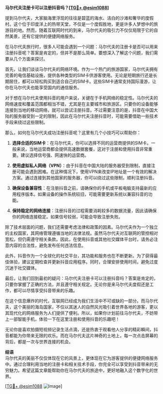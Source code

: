 **马尔代夫注册卡可以注册抖音吗？[[TG💪+ @esim1088](https://t.me/s/esim1088)]**

提到马尔代夫，大家脑海里浮现的往往是碧蓝的海水、洁白的沙滩和奢华的度假村。这个位于印度洋上的热带天堂，不仅是一个度假胜地，更是许多人梦想中的旅游目的地。然而，随着互联网时代的到来，马尔代夫的吸引力不仅仅局限于它的自然美景，还有它提供的便捷网络服务。

在马尔代夫旅行时，很多人可能会遇到一个问题：马尔代夫的注册卡是否可以用来注册抖音呢？答案是肯定的，但并不是那么简单。要想深入了解这个问题，我们需要从几个方面来探讨。

首先，让我们谈谈马尔代夫的网络环境。作为一个热门的旅游国家，马尔代夫拥有完善的电信基础设施，提供各种类型的SIM卡供游客使用。无论是短期旅行还是长期居住，都可以轻松购买到适合自己的SIM卡。这些SIM卡通常支持国际漫游，让你在马尔代夫也能享受国内的通信服务。

对于想在马尔代夫使用抖音的用户来说，关键在于手机网络的稳定性。马尔代夫的网络速度和覆盖范围都相当不错，尤其是在主要城市和旅游区。只要你的设备能够连接到当地的移动网络，就可以尝试注册抖音。不过需要注意的是，抖音在中国大陆的服务器受到一定的限制，因此在马尔代夫注册抖音时，可能需要借助一些技术手段来绕过这些限制。

那么，如何在马尔代夫成功注册抖音呢？这里有几个小技巧可以帮助你：

1. **选择合适的SIM卡**：在马尔代夫，你可以选择不同的运营商提供的SIM卡。一般来说，当地运营商都会提供高速数据套餐，这对于注册和使用抖音非常重要。建议选择信号强、网速快的运营商。

2. **使用虚拟私人网络（VPN）**：由于抖音在中国大陆的服务器受到限制，直接注册可能会遇到困难。在这种情况下，使用VPN来改变IP地址是一个有效的解决方案。通过连接到其他国家的服务器，你可以绕过这些限制，顺利注册抖音。

3. **确保设备兼容性**：在注册抖音之前，请确保你的手机或平板电脑支持最新的应用程序版本。如果设备的操作系统较旧，可能需要更新系统以兼容抖音的功能。

4. **保持稳定的网络连接**：注册抖音的过程需要消耗较多的数据流量，因此请确保你的网络连接稳定。如果信号较弱，可能会导致注册失败。

除了技术层面的问题，我们还需要考虑法律和政策的因素。马尔代夫作为一个独立的主权国家，其网络管理遵循当地的法律法规。虽然马尔代夫对互联网的管控相对宽松，但仍需遵守相关条款。因此，在使用抖音或其他社交媒体平台时，请务必注意内容的合法性，避免发布任何违法信息。

此外，抖音作为一个全球化的社交平台，其功能和服务也在不断更新。为了获得最佳体验，建议定期检查并更新抖音应用程序。同时，合理安排使用时间，避免过度沉迷于社交媒体。

最后，让我们回到最初的疑问：马尔代夫注册卡可以注册抖音吗？答案是肯定的，只要你掌握了正确的方法，并且遵守相关规定。无论你是来马尔代夫度假还是工作，都可以尽情享受抖音带来的乐趣。

在这个信息爆炸的时代，互联网已经成为我们生活中不可或缺的一部分。而马尔代夫，这个美丽的海岛国家，不仅以其迷人的自然风光吸引着世界各地的游客，更以其现代化的网络服务为人们提供了便利。所以，如果你计划前往马尔代夫，不妨带上一部智能手机，体验一下在这里注册和使用抖音的乐趣吧！

无论你是喜欢拍摄短视频记录生活点滴，还是热衷于观看他人分享的精彩瞬间，抖音都能为你带来无限的欢乐。而在马尔代夫这片神奇的土地上，每一次点击屏幕的背后，都是一次与世界连接的机会。

**结语**  
马尔代夫的美丽不仅仅体现在它的风景上，更体现在它为游客提供的便捷网络服务中。通过合理利用当地的注册卡和相关技术手段，你完全可以享受到抖音带来的无穷魅力。希望这篇文章能帮助你在马尔代夫的旅途中，更好地融入这个数字化的世界。

[[TG💪+ @esim1088](https://t.me/s/esim1088) ![Image](https://i.postimg.cc/4NQfJmqS/Snipaste-2025-05-13-00-14-12.png)]